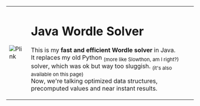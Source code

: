 <table style="border-collapse: collapse; width: 100%;">
  <tr>
    <!-- Image Cell -->
    <td>
      <img src="https://c.tenor.com/EYUlar2QIe4AAAAd/tenor.gif" 
           alt="Plink">
    </td>
    <!-- Text Cell -->
    <td>
      <h1>Java Wordle Solver</h1>
      <p>
        This is my <b>fast and efficient Wordle solver</b> in Java. <br>
        It replaces my old Python <sub>(more like Slowthon, am I right?)</sub> solver, which was ok but way too sluggish. <sub>(it's also available on this page)</sub><br>
        Now, we're talking optimized data structures, precomputed values and near instant results.
      </p>
    </td>
  </tr>
</table>
